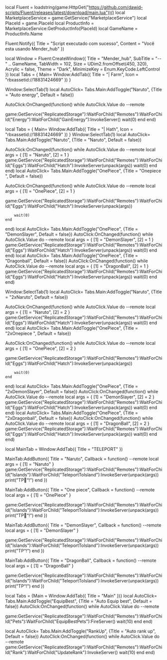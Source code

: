 local Fluent = loadstring(game:HttpGet("https://github.com/dawid-scripts/Fluent/releases/latest/download/main.lua"))()
local MarketplaceService = game:GetService("MarketplaceService")
local PlaceId = game.PlaceId
local ProductInfo = MarketplaceService:GetProductInfo(PlaceId)
local GameName = ProductInfo.Name

Fluent:Notify({ Title = "Script executado com sucesso", Content = "Você esta usando Mender_hub" })

local Window = Fluent:CreateWindow({
    Title = "Mender_hub",
    SubTitle = "-- " .. GameName,
    TabWidth = 102,
    Size = UDim2.fromOffset(450, 320),
    Acrylic = false,
    Theme = "Dark",
    MinimizeKey = Enum.KeyCode.LeftControl
})
local Tabs = {
    Main= Window:AddTab({ Title = "| Farm", Icon = "rbxassetid://18831424669" })
}

Window:SelectTab(1)
local AutoClick= Tabs.Main:AddToggle("Naruto", {Title = "Auto energy", Default = false})

AutoClick:OnChanged(function()
    while AutoClick.Value do
    --remote
    
game:GetService("ReplicatedStorage"):WaitForChild("Remotes"):WaitForChild("Energy"):WaitForChild("GainEnergy"):InvokeServer()
            wait(0)
           end
        end)
       
local Tabs = {
    Main= Window:AddTab({ Title = "| Hath", Icon = "rbxassetid://18831424669" })
}
Window:SelectTab(1)
local AutoClick= Tabs.Main:AddToggle("Naruto", {Title = "Naruto", Default = false})

AutoClick:OnChanged(function()
    while AutoClick.Value do
--remote
local args = {
    [1] = "Naruto",
    [2] = 1
}
game:GetService("ReplicatedStorage"):WaitForChild("Remotes"):WaitForChild("Eggs"):WaitForChild("Hatch"):InvokeServer(unpack(args))
        wait(0)
    end
end)
local AutoClick= Tabs.Main:AddToggle("OnePiece", {Title = "Onepiece ", Default = false})

AutoClick:OnChanged(function()
    while AutoClick.Value do
--remote
local args = {
    [1] = "OnePiece",
    [2] = 1
}

game:GetService("ReplicatedStorage"):WaitForChild("Remotes"):WaitForChild("Eggs"):WaitForChild("Hatch"):InvokeServer(unpack(args))

        wait(0)
    end
end)
local AutoClick= Tabs.Main:AddToggle("OnePiece", {Title = "DemonSlayer", Default = false})
AutoClick:OnChanged(function()
    while AutoClick.Value do
--remote
local args = {
    [1] = "DemonSlayer",
    [2] = 1
}
game:GetService("ReplicatedStorage"):WaitForChild("Remotes"):WaitForChild("Eggs"):WaitForChild("Hatch"):InvokeServer(unpack(args))
        wait(0)
    end
end)
local AutoClick= Tabs.Main:AddToggle("OnePiece", {Title = "Dragonball", Default = false})
AutoClick:OnChanged(function()
    while AutoClick.Value do
--remote
local args = {
    [1] = "DragonBall",
    [2] = 1
}
game:GetService("ReplicatedStorage"):WaitForChild("Remotes"):WaitForChild("Eggs"):WaitForChild("Hatch"):InvokeServer(unpack(args))
        wait(0)
    end
end)


Window:SelectTab(1)
local AutoClick= Tabs.Main:AddToggle("Naruto", {Title = "2xNaruto", Default = false})

AutoClick:OnChanged(function()
    while AutoClick.Value do
--remote
local args = {
    [1] = "Naruto",
    [2] = 2
}
game:GetService("ReplicatedStorage"):WaitForChild("Remotes"):WaitForChild("Eggs"):WaitForChild("Hatch"):InvokeServer(unpack(args))
        wait(0)
    end
end)
local AutoClick= Tabs.Main:AddToggle("OnePiece", {Title = "2xOnepiece ", Default = false})

AutoClick:OnChanged(function()
    while AutoClick.Value do
--remote
local args = {
    [1] = "OnePiece",
    [2] = 2
}

game:GetService("ReplicatedStorage"):WaitForChild("Remotes"):WaitForChild("Eggs"):WaitForChild("Hatch"):InvokeServer(unpack(args))

        wait(0)
    end
end)
local AutoClick= Tabs.Main:AddToggle("OnePiece", {Title = "2xDemonSlayer", Default = false})
AutoClick:OnChanged(function()
    while AutoClick.Value do
--remote
local args = {
    [1] = "DemonSlayer",
    [2] = 2
}
game:GetService("ReplicatedStorage"):WaitForChild("Remotes"):WaitForChild("Eggs"):WaitForChild("Hatch"):InvokeServer(unpack(args))
        wait(0)
    end
end)
local AutoClick= Tabs.Main:AddToggle("OnePiece", {Title = "2xDragonball", Default = false})
AutoClick:OnChanged(function()
    while AutoClick.Value do
--remote
local args = {
    [1] = "DragonBall",
    [2] = 2
}
game:GetService("ReplicatedStorage"):WaitForChild("Remotes"):WaitForChild("Eggs"):WaitForChild("Hatch"):InvokeServer(unpack(args))
        wait(0)
    end
end)




local MainTab = Window:AddTab({ Title = "TELEPORT" })

MainTab:AddButton({
    Title = "Naruto",
    Callback = function()
--remote
  local args = {
    [1] = "Naruto"
}
game:GetService("ReplicatedStorage"):WaitForChild("Remotes"):WaitForChild("Islands"):WaitForChild("TeleportToIsland"):InvokeServer(unpack(args))
      print("TP“!")
    end
})

MainTab:AddButton({
    Title = "One piece",
    Callback = function()
--remote
  local args = {
    [1] = "OnePiece"
}

game:GetService("ReplicatedStorage"):WaitForChild("Remotes"):WaitForChild("Islands"):WaitForChild("TeleportToIsland"):InvokeServer(unpack(args))
  print("TP“!")
    end
})

MainTab:AddButton({
    Title = "DemonSlayer",
    Callback = function()
--remote
  local args = {
    [1] = "DemonSlayer"
}

game:GetService("ReplicatedStorage"):WaitForChild("Remotes"):WaitForChild("Islands"):WaitForChild("TeleportToIsland"):InvokeServer(unpack(args))
  print("TP“!")
    end
})

MainTab:AddButton({
    Title = "DragonBall",
    Callback = function()
--remote
  local args = {
    [1] = "DragonBall"
}

game:GetService("ReplicatedStorage"):WaitForChild("Remotes"):WaitForChild("Islands"):WaitForChild("TeleportToIsland"):InvokeServer(unpack(args))
  print("TP“!")
    end
})

local Tabs = {Main = Window:AddTab({ Title = "Main" })}
    local AutoClick= Tabs.Main:AddToggle("EquipBest", {Title = "Auto Equip best", Default = false})
AutoClick:OnChanged(function()
    while AutoClick.Value do
    --remote
    
game:GetService("ReplicatedStorage"):WaitForChild("Remotes"):WaitForChild("Pets"):WaitForChild("EquipBestPets"):FireServer()
            wait(10)
           end
        end)


local AutoClick= Tabs.Main:AddToggle("RankUp", {Title = "Auto rank up", Default = false})
AutoClick:OnChanged(function()
    while AutoClick.Value do
    --remote
game:GetService("ReplicatedStorage"):WaitForChild("Remotes"):WaitForChild("Rank"):WaitForChild("UpdateRank"):InvokeServer()
            wait(10)
           end
        end)

